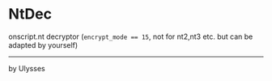 # NtDec
onscript.nt decryptor (`encrypt_mode == 15`, not for nt2,nt3 etc. but can be adapted by yourself)

---
by Ulysses